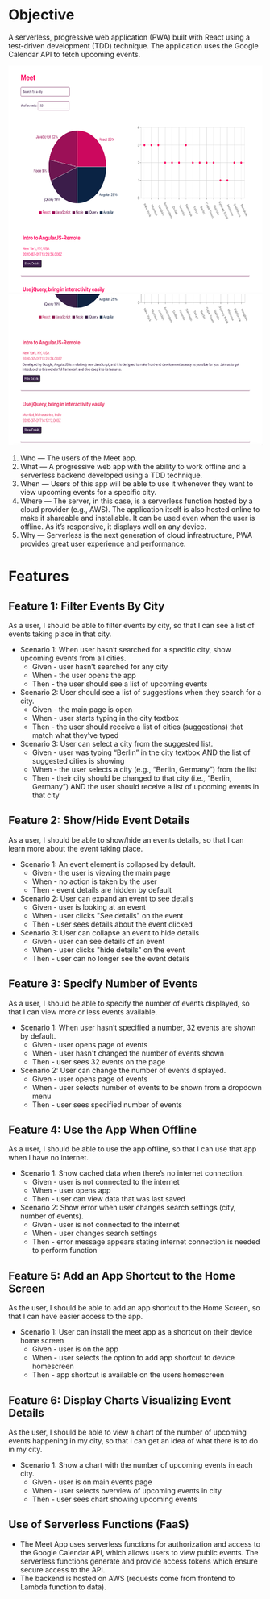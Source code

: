 # Objective

A serverless, progressive web application (PWA) built with React using a test-driven development (TDD) technique. The application uses the Google Calendar API to fetch upcoming events.

<img src="/img/mainpage.png" height="450px">
<img src="/img/details.png" height="300px">

1. Who — The users of the Meet app.
2. What — A progressive web app with the ability to work offline and a serverless backend
   developed using a TDD technique.
3. When — Users of this app will be able to use it whenever they want to view upcoming events
   for a specific city.
4. Where — The server, in this case, is a serverless function hosted by a cloud provider (e.g.,
   AWS). The application itself is also hosted online to make it shareable and installable. It can
   be used even when the user is offline. As it’s responsive, it displays well on any device.
5. Why — Serverless is the next generation of cloud infrastructure, PWA provides great user
   experience and performance.

# Features

## Feature 1: Filter Events By City

As a user, I should be able to filter events by city, so that I can see a list of events taking place in that city.

- Scenario 1: When user hasn’t searched for a specific city, show upcoming events from all cities.
  - Given - user hasn’t searched for any city
  - When - the user opens the app
  - Then - the user should see a list of upcoming events
- Scenario 2: User should see a list of suggestions when they search for a city.
  - Given - the main page is open
  - When - user starts typing in the city textbox
  - Then - the user should receive a list of cities (suggestions) that match what they’ve typed
- Scenario 3: User can select a city from the suggested list.
  - Given - user was typing “Berlin” in the city textbox AND the list of suggested cities is showing
  - When - the user selects a city (e.g., “Berlin, Germany”) from the list
  - Then - their city should be changed to that city (i.e., “Berlin, Germany”) AND the user should receive a list of upcoming events in that city

## Feature 2: Show/Hide Event Details

As a user, I should be able to show/hide an events details, so that I can learn more about the event taking place.

- Scenario 1: An event element is collapsed by default.
  - Given - the user is viewing the main page
  - When - no action is taken by the user
  - Then - event details are hidden by default
- Scenario 2: User can expand an event to see details
  - Given - user is looking at an event
  - When - user clicks "See details" on the event
  - Then - user sees details about the event clicked
- Scenario 3: User can collapse an event to hide details
  - Given - user can see details of an event
  - When - user clicks "hide details" on the event
  - Then - user can no longer see the event details

## Feature 3: Specify Number of Events

As a user, I should be able to specify the number of events displayed, so that I can view more or less events available.

- Scenario 1: When user hasn’t specified a number, 32 events are shown by default.
  - Given - user opens page of events
  - When - user hasn't changed the number of events shown
  - Then - user sees 32 events on the page
- Scenario 2: User can change the number of events displayed.
  - Given - user opens page of events
  - When - user selects number of events to be shown from a dropdown menu
  - Then - user sees specified number of events

## Feature 4: Use the App When Offline

As a user, I should be able to use the app offline, so that I can use that app when I have no internet.

- Scenario 1: Show cached data when there’s no internet connection.
  - Given - user is not connected to the internet
  - When - user opens app
  - Then - user can view data that was last saved
- Scenario 2: Show error when user changes search settings (city, number of events).
  - Given - user is not connected to the internet
  - When - user changes search settings
  - Then - error message appears stating internet connection is needed to perform function

## Feature 5: Add an App Shortcut to the Home Screen

As the user, I should be able to add an app shortcut to the Home Screen, so that I can have easier access to the app.

- Scenario 1: User can install the meet app as a shortcut on their device home screen
  - Given - user is on the app
  - When - user selects the option to add app shortcut to device homescreen
  - Then - app shortcut is available on the users homescreen

## Feature 6: Display Charts Visualizing Event Details

As the user, I should be able to view a chart of the number of upcoming events happening in my city, so that I can get an idea of what there is to do in my city.

- Scenario 1: Show a chart with the number of upcoming events in each city.
  - Given - user is on main events page
  - When - user selects overview of upcoming events in city
  - Then - user sees chart showing upcoming events

## Use of Serverless Functions (FaaS)

- The Meet App uses serverless functions for authorization and access to the Google Calendar API, which allows users to view public events. The serverless functions generate and provide access tokens which ensure secure access to the API.
- The backend is hosted on AWS (requests come from frontend to Lambda function to data).
